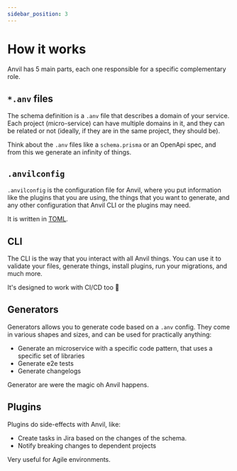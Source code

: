 ```yaml
---
sidebar_position: 3
---
```


# How it works

Anvil has 5 main parts, each one responsible for a specific complementary role.

## `*.anv` files

The schema definition is a `.anv` file that describes a domain of your service. Each project (micro-service) can have multiple domains in it, and they can be related or not (ideally, if they are in the same project, they should be).

Think about the `.anv` files like a `schema.prisma` or an OpenApi spec, and from this we generate an infinity of things.

## `.anvilconfig`

`.anvilconfig` is the configuration file for Anvil, where you put information like the plugins that you are using, the things that you want to generate, and any other configuration that Anvil CLI or the plugins may need.

It is written in [TOML](https://toml.io/en/).

## CLI

The CLI is the way that you interact with all Anvil things. You can use it to validate your files, generate things, install plugins, run your migrations, and much more.

It's designed to work with CI/CD too 🙌

## Generators

Generators allows you to generate code based on a `.anv` config. They come in various shapes and sizes, and can be used for practically anything:
- Generate an microservice with a specific code pattern, that uses a specific set of libraries
- Generate e2e tests
- Generate changelogs

Generator are were the magic oh Anvil happens.

## Plugins

Plugins do side-effects with Anvil, like:
- Create tasks in Jira based on the changes of the schema.
- Notify breaking changes to dependent projects

Very useful for Agile environments.
